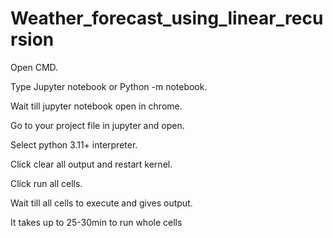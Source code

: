 # Weather_forecast_using_linear_recursion


Open CMD.

Type Jupyter notebook or Python -m notebook.

Wait till jupyter notebook open in chrome.

Go to your project file in jupyter and open.

Select python 3.11+ interpreter.

Click clear all output and restart kernel.

Click run all cells.

Wait till all cells to execute and gives output.

It takes up to 25-30min to run whole cells
